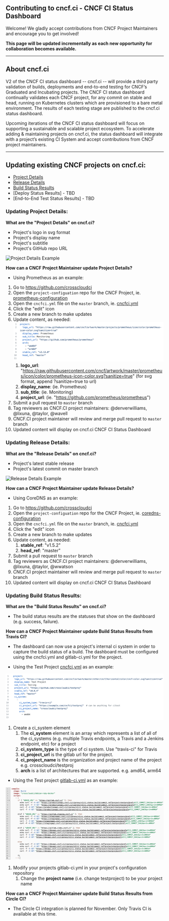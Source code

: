 Contributing to cncf.ci - CNCF CI Status Dashboard
---
Welcome! We gladly accept contributions from CNCF Project Maintainers and encourage you to get involved!

**This page will be updated incrementally as each new opportunity for collaboration becomes available.**

---
About cncf.ci
---

V2 of the CNCF CI status dashboard -- cncf.ci -- will provide a third party validation of builds, deployments and end-to-end testing for CNCF’s Graduated and Incubating projects. The CNCF CI status dashboard continually validates each CNCF project, for any commit on stable and head, running on Kubernetes clusters which are provisioned to a bare metal environment. The results of each testing stage are published to the cncf.ci status dashboard.

Upcoming iterations of the CNCF CI status dashboard will focus on supporting a sustainable and scalable project ecosystem. To accelerate adding & maintaining projects on cncf.ci, the status dashboard will integrate with a project’s existing CI System and accept contributions from CNCF project maintainers. 

---

Updating existing CNCF projects on cncf.ci: 
---

- [Project Details](https://github.com/crosscloudci/crosscloudci/blob/master/CONTRIBUTING.md#updating-project-details)
- [Release Details](https://github.com/crosscloudci/crosscloudci/blob/master/CONTRIBUTING.md#updating-release-details)
- [Build Status Results](https://github.com/crosscloudci/crosscloudci/blob/master/CONTRIBUTING.md#updating-build-status-results-tbd)
- [Deploy Status Results] - TBD
- [End-to-End Test Status Results] - TBD



### Updating Project Details:

**What are the "Project Details" on cncf.ci?** 
-  Project's logo in svg format
-  Project's display name 
-  Project's subtitle
-  Project's GitHub repo URL

![Project Details Example](https://user-images.githubusercontent.com/11701267/54546272-4f2d1f00-4971-11e9-9fb6-9cb42a8a997c.png)

**How can a CNCF Project Maintainer update Project Details?** 
- Using Prometheus as an example:
1. Go to https://github.com/crosscloudci
1. Open the `project-configuation` repo for the CNCF Project, ie. [prometheus-configuration](https://github.com/crosscloudci/prometheus-configuration)
1. Open the `cncfci.yml` file on the `master` branch, ie. [cncfci.yml](https://github.com/crosscloudci/prometheus-configuration/blob/master/cncfci.yml)
1. Click the "edit" icon
1. Create a new branch to make updates
1. Update content, as needed: 
![alt text](https://raw.githubusercontent.com/crosscloudci/crosscloudci/master/prometheusyml.png "Prometheus YML")
   1. **logo_url**: "https://raw.githubusercontent.com/cncf/artwork/master/prometheus/icon/color/prometheus-icon-color.svg?sanitize=true" (for svg format, append ?sanitize=true to url)
   1. **display_name**: (ie. Prometheus)
   1. **sub_title**: (ie. Monitoring)
   1. **project_url**: (ie. "https://github.com/prometheus/prometheus")
1. Submit a pull request to `master` branch
1. Tag reviewers as CNCF.CI project maintainers: @denverwilliams, @lixuna, @taylor, @wavell
1. CNCF.CI project maintainer will review and merge pull request to `master` branch
1. Updated content will display on cncf.ci CNCF CI Status Dashboard

### Updating Release Details:

**What are the "Release Details" on cncf.ci?** 
-  Project's latest stable release
-  Project's latest commit on master branch

![Release Details Example](https://user-images.githubusercontent.com/11701267/60830121-2036f500-a17c-11e9-8e7e-5db2a443f3b3.png)

**How can a CNCF Project Maintainer update Release Details?** 
- Using CoreDNS as an example:

1. Go to https://github.com/crosscloudci
1. Open the `project-configuation` repo for the CNCF Project, ie. [coredns-configuration](https://github.com/crosscloudci/coredns-configuration)
1. Open the `cncfci.yml` file on the `master` branch, ie. [cncfci.yml](https://github.com/crosscloudci/coredns-configuration/blob/master/cncfci.yml)
1. Click the "edit" icon
1. Create a new branch to make updates
1. Update content, as needed: 
   1.   **stable_ref**: "v1.5.2"
   1.   **head_ref**: "master"
1. Submit a pull request to `master` branch
1. Tag reviewers as CNCF.CI project maintainers: @denverwilliams, @lixuna, @taylor, @wwatson
1. CNCF.CI project maintainer will review and merge pull request to `master` branch
1. Updated content will display on cncf.ci CNCF CI Status Dashboard

### Updating Build Status Results: 

**What are the "Build Status Results" on cncf.ci?** 
-  The build status results are the statuses that show on the dashboard (e.g. success, failure).  

**How can a CNCF Project Maintainer update Build Status Results from Travis CI?** 
- The dashboard can now use a project's internal ci system in order to capture the build status of a build.  The dashboard must be configured using the cncfci.yml and gitlab-ci.yml for the project.

- Using the Test Project [cncfci.yml](https://github.com/crosscloudci/testproj-configuration/blob/master/cncfci.yml) as an example:

![alt text](https://raw.githubusercontent.com/crosscloudci/crosscloudci/master/testprojectcncfciyml.png "Test Project cncfci.yml YML")

1. Create a ci_system element
   1. The **ci_system** element is an array which represents a list of all of the ci_systems (e.g. multiple Travis endpoints, a Travis and a Jenkins endpoint, etc) for a project
   1. **ci_system_type** is the type of ci system.  Use "travis-ci" for Travis
   1. **ci_project_url** is the gitlab url for the project.
   1. **ci_project_name** is the organization and project name of the project e.g. crosscloudci/testproj
   1. **arch** is a list of architectures that are supported.  e.g. amd64, arm64   

- Using the Test project [gitlab-ci.yml](https://github.com/crosscloudci/testproj-configuration/blob/master/.gitlab-ci.yml) as an example:

![alt text](https://raw.githubusercontent.com/crosscloudci/crosscloudci/master/testprojectgitlabyml.png "Test Project gitlab-ci.yml YML")

1. Modify your projects gitlab-ci.yml in your project's configuration repository
   1. Change the **project name** (i.e. change testproject) to be your project name
   
**How can a CNCF Project Maintainer update Build Status Results from Circle CI?**
- The Circle CI integration is planned for November.  Only Travis CI is available at this time.


